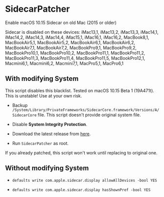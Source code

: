 # SidecarPatcher

Enable macOS 10.15 Sidecar on old Mac (2015 or older)

Sidecar is disabled on these devices: iMac13,1, iMac13,2, iMac13,3, iMac14,1, iMac14,2, iMac14,3, iMac14,4, iMac15,1, iMac16,1, iMac16,2, MacBook8,1, MacBookAir5,1, MacBookAir5,2, MacBookAir6,1, MacBookAir6,2, MacBookAir7,1, MacBookAir7,2, MacBookPro9,1, MacBookPro9,2, MacBookPro10,1, MacBookPro10,2, MacBookPro11,1, MacBookPro11,2, MacBookPro11,3, MacBookPro11,4, MacBookPro11,5, MacBookPro12,1, Macmini6,1, Macmini6,2, Macmini7,1, MacPro5,1, MacPro6,1

## With modifying System

This script disables this blacklist. Tested on macOS 10.15 Beta 1 (19A471t). This is unstable! Use at your own risk.

- Backup `/System/Library/PrivateFrameworks/SidecarCore.framework/Versions/A/SidecarCore` file. This script doesn't provide original system file.

- Disable **System Integrity Protection**.

- Download the latest release from [here](https://github.com/pookjw/SidecarPatcher/releases).

- Run `SidecarPatcher` as root.

If you already patched, this script won't work until replacing to original one.

## Without modifying System

- `defaults write com.apple.sidecar.display allowAllDevices -bool YES`

- `defaults write com.apple.sidecar.display hasShownPref -bool YES`
